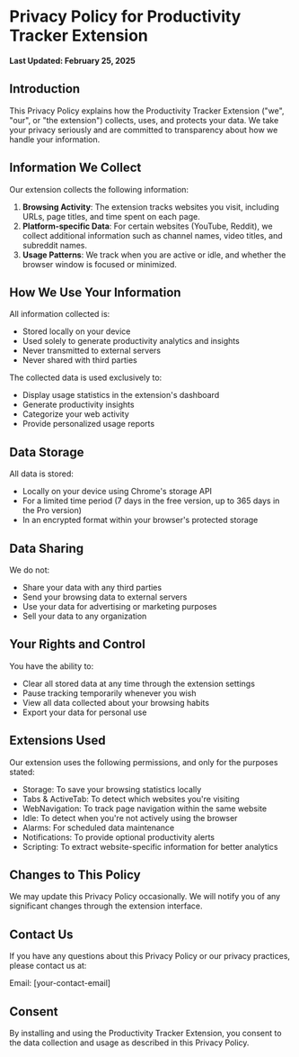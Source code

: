 # Privacy Policy for Productivity Tracker Extension

**Last Updated: February 25, 2025**

## Introduction

This Privacy Policy explains how the Productivity Tracker Extension ("we", "our", or "the extension") collects, uses, and protects your data. We take your privacy seriously and are committed to transparency about how we handle your information.

## Information We Collect

Our extension collects the following information:

1. **Browsing Activity**: The extension tracks websites you visit, including URLs, page titles, and time spent on each page.
2. **Platform-specific Data**: For certain websites (YouTube, Reddit), we collect additional information such as channel names, video titles, and subreddit names.
3. **Usage Patterns**: We track when you are active or idle, and whether the browser window is focused or minimized.

## How We Use Your Information

All information collected is:
- Stored locally on your device
- Used solely to generate productivity analytics and insights
- Never transmitted to external servers
- Never shared with third parties

The collected data is used exclusively to:
- Display usage statistics in the extension's dashboard
- Generate productivity insights
- Categorize your web activity
- Provide personalized usage reports

## Data Storage

All data is stored:
- Locally on your device using Chrome's storage API
- For a limited time period (7 days in the free version, up to 365 days in the Pro version)
- In an encrypted format within your browser's protected storage

## Data Sharing

We do not:
- Share your data with any third parties
- Send your browsing data to external servers
- Use your data for advertising or marketing purposes
- Sell your data to any organization

## Your Rights and Control

You have the ability to:
- Clear all stored data at any time through the extension settings
- Pause tracking temporarily whenever you wish
- View all data collected about your browsing habits
- Export your data for personal use

## Extensions Used

Our extension uses the following permissions, and only for the purposes stated:
- Storage: To save your browsing statistics locally
- Tabs & ActiveTab: To detect which websites you're visiting
- WebNavigation: To track page navigation within the same website
- Idle: To detect when you're not actively using the browser
- Alarms: For scheduled data maintenance
- Notifications: To provide optional productivity alerts
- Scripting: To extract website-specific information for better analytics

## Changes to This Policy

We may update this Privacy Policy occasionally. We will notify you of any significant changes through the extension interface.

## Contact Us

If you have any questions about this Privacy Policy or our privacy practices, please contact us at:

Email: [your-contact-email]

## Consent

By installing and using the Productivity Tracker Extension, you consent to the data collection and usage as described in this Privacy Policy.
